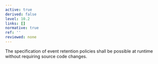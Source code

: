 ```yaml
---
active: true
derived: false
level: 10.2
links: []
normative: true
ref: ''
reviewed: none
---
```


The specification of event retention policies shall be possible at runtime without requiring source code changes.

